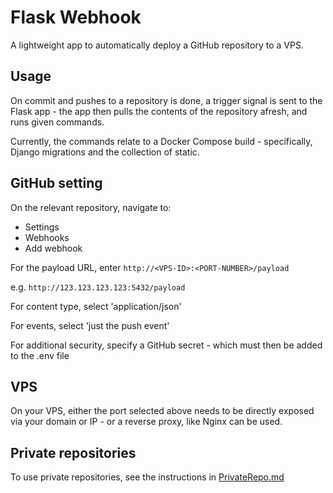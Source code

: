 # Flask Webhook

A lightweight app to automatically deploy a GitHub repository to a VPS. 

## Usage

On commit and pushes to a repository is done, a trigger signal is sent to the Flask app - the app then pulls the contents of the repository afresh, and runs given commands. 

Currently, the commands relate to a Docker Compose build - specifically, Django migrations and the collection of static.  

## GitHub setting

On the relevant repository, navigate to:
- Settings
- Webhooks
- Add webhook

For the payload URL, enter ```http://<VPS-ID>:<PORT-NUMBER>/payload```

e.g. ```http://123.123.123.123:5432/payload```

For content type, select 'application/json'

For events, select 'just the push event'

For additional security, specify a GitHub secret - which must then be added to the .env file

## VPS

On your VPS, either the port selected above needs to be directly exposed via your domain or IP - or a reverse proxy, like Nginx can be used. 

## Private repositories

To use private repositories, see the instructions in [PrivateRepo.md](PrivateRepo.md)
